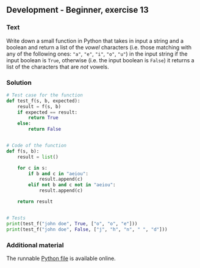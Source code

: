 ## Development - Beginner, exercise 13

### Text
Write down a small function in Python that takes in input a string and a boolean and return a list of the *vowel* characters (i.e. those matching with any of the following ones: `"a"`, `"e"`, `"i"`, `"o"`, `"u"`) in the input string if the input boolean is `True`, otherwise (i.e. the input boolean is `False`) it returns a list of the characters that are *not* vowels.

### Solution
```python
# Test case for the function
def test_f(s, b, expected):
    result = f(s, b)
    if expected == result:
        return True
    else:
        return False


# Code of the function
def f(s, b):
    result = list()

    for c in s:
        if b and c in "aeiou":
            result.append(c)
        elif not b and c not in "aeiou":
            result.append(c)

    return result


# Tests
print(test_f("john doe", True, ["o", "o", "e"]))
print(test_f("john doe", False, ["j", "h", "n", " ", "d"]))
``` 

### Additional material
The runnable [Python file](exercise_13.py) is available online.
